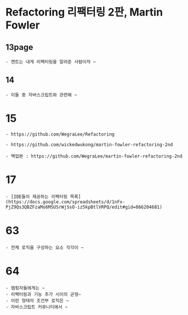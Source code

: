 # Refactoring 리팩터링 2판, Martin Fowler

## 13page

    - 켄트는 내게 리팩터링을 알려준 사람이자 ~

## 14

    - 이들 중 자바스크립트와 관련해 ~

# 15

    - https://github.com/WegraLee/Refactoring

    - https://github.com/wickedwukong/martin-fowler-refactoring-2nd

    - 백업본 : https://github.com/WegraLee/martin-fowler-refactoring-2nd

# 17

    - [IDE들이 제공하는 리팩터링 목록](https://docs.google.com/spreadsheets/d/1nFx-PjZ9Qs3QBZFzaMo6MSUSrWjSsO-iz5kpBtlVRPQ/edit#gid=866204681)

# 63

    - 전체 로직을 구성하는 요소 각각이 ~

# 64

    - 캠핑자들에게는 ~
    - 리팩터링과 기능 추가 시이의 균형~
    - 이런 형태의 조건부 로직은 ~
    - 자바스크립트 커뮤니티에서 ~
